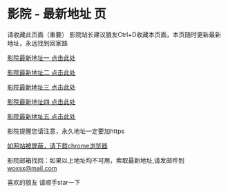 # 影院 - 最新地址 页

请收藏此页面（重要）
影院站长建议狼友Ctrl+D收藏本页面，本页随时更新最新地址，永远找到回家路

[影院最新地址一 点击此处](https://5kuzm.top/) 

[影院最新地址二 点击此处](https://5sycf.top/) 

[影院最新地址三 点击此处](https://5rtqe.top/) 

[影院最新地址四 点击此处](https://5sycf.top/) 

[影院最新地址五 点击此处](https://5kuzm.top/) 

影院提醒您请注意，永久地址一定要加https

[如网站被屏蔽，请下载chrome浏览器](https://8xe23.com/chrome_93.0.4577.82.apk) 

影院邮箱找回：如果以上地址均不可用，索取最新地址,请发邮件到 woxsx@mail.com

喜欢的狼友 请顺手star一下
